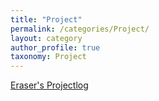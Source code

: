 ```yaml
---
title: "Project"
permalink: /categories/Project/
layout: category
author_profile: true
taxonomy: Project
---
```






[Eraser's Projectlog](https://projectlog-eraser.tistory.com/)

